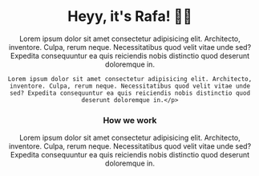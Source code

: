 <center>
  <h1> Heyy, it's Rafa! 🤟🏻</h1>

  <p>Lorem ipsum dolor sit amet consectetur adipisicing elit. Architecto, inventore. Culpa, rerum neque. Necessitatibus quod velit vitae unde sed? Expedita consequuntur ea quis reiciendis nobis distinctio quod deserunt doloremque in.

    Lorem ipsum dolor sit amet consectetur adipisicing elit. Architecto, inventore. Culpa, rerum neque. Necessitatibus quod velit vitae unde sed? Expedita consequuntur ea quis reiciendis nobis distinctio quod deserunt doloremque in.</p>

  <h3>How we work</h3>

  <p>Lorem ipsum dolor sit amet consectetur adipisicing elit. Architecto, inventore. Culpa, rerum neque. Necessitatibus quod velit vitae unde sed? Expedita consequuntur ea quis reiciendis nobis distinctio quod deserunt doloremque in.</p>
</center>

<!--
**RafaMej/RafaMej** is a ✨ _special_ ✨ repository because its `README.md` (this file) appears on your GitHub profile.

Here are some ideas to get you started:

- 🔭 I’m currently working on ...
- 🌱 I’m currently learning ...
- 👯 I’m looking to collaborate on ...
- 🤔 I’m looking for help with ...
- 💬 Ask me about ...
- 📫 How to reach me: ...
- 😄 Pronouns: ...
- ⚡ Fun fact: ...
-->
